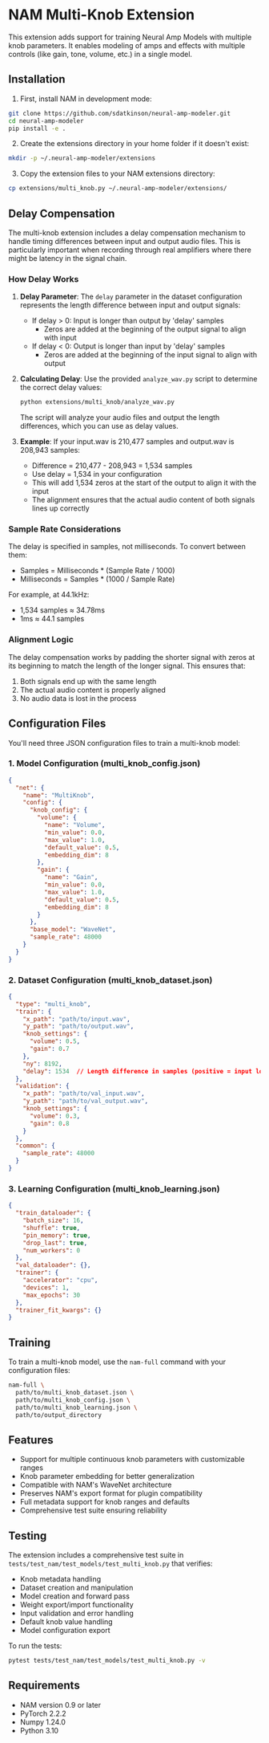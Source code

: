 # NAM Multi-Knob Extension

This extension adds support for training Neural Amp Models with multiple knob parameters. It enables modeling of amps and effects with multiple controls (like gain, tone, volume, etc.) in a single model.

## Installation

1. First, install NAM in development mode:
```bash
git clone https://github.com/sdatkinson/neural-amp-modeler.git
cd neural-amp-modeler
pip install -e .
```

2. Create the extensions directory in your home folder if it doesn't exist:
```bash
mkdir -p ~/.neural-amp-modeler/extensions
```

3. Copy the extension files to your NAM extensions directory:
```bash
cp extensions/multi_knob.py ~/.neural-amp-modeler/extensions/
```

## Delay Compensation

The multi-knob extension includes a delay compensation mechanism to handle timing differences between input and output audio files. This is particularly important when recording through real amplifiers where there might be latency in the signal chain.

### How Delay Works

1. **Delay Parameter**: The `delay` parameter in the dataset configuration represents the length difference between input and output signals:
   - If delay > 0: Input is longer than output by 'delay' samples
     - Zeros are added at the beginning of the output signal to align with input
   - If delay < 0: Output is longer than input by 'delay' samples
     - Zeros are added at the beginning of the input signal to align with output

2. **Calculating Delay**: Use the provided `analyze_wav.py` script to determine the correct delay values:
   ```bash
   python extensions/multi_knob/analyze_wav.py
   ```
   The script will analyze your audio files and output the length differences, which you can use as delay values.

3. **Example**:
   If your input.wav is 210,477 samples and output.wav is 208,943 samples:
   - Difference = 210,477 - 208,943 = 1,534 samples
   - Use delay = 1,534 in your configuration
   - This will add 1,534 zeros at the start of the output to align it with the input
   - The alignment ensures that the actual audio content of both signals lines up correctly

### Sample Rate Considerations

The delay is specified in samples, not milliseconds. To convert between them:
- Samples = Milliseconds * (Sample Rate / 1000)
- Milliseconds = Samples * (1000 / Sample Rate)

For example, at 44.1kHz:
- 1,534 samples ≈ 34.78ms
- 1ms ≈ 44.1 samples

### Alignment Logic

The delay compensation works by padding the shorter signal with zeros at its beginning to match the length of the longer signal. This ensures that:
1. Both signals end up with the same length
2. The actual audio content is properly aligned
3. No audio data is lost in the process

## Configuration Files

You'll need three JSON configuration files to train a multi-knob model:

### 1. Model Configuration (multi_knob_config.json)
```json
{
  "net": {
    "name": "MultiKnob",
    "config": {
      "knob_config": {
        "volume": {
          "name": "Volume",
          "min_value": 0.0,
          "max_value": 1.0,
          "default_value": 0.5,
          "embedding_dim": 8
        },
        "gain": {
          "name": "Gain",
          "min_value": 0.0,
          "max_value": 1.0,
          "default_value": 0.5,
          "embedding_dim": 8
        }
      },
      "base_model": "WaveNet",
      "sample_rate": 48000
    }
  }
}
```

### 2. Dataset Configuration (multi_knob_dataset.json)
```json
{
  "type": "multi_knob",
  "train": {
    "x_path": "path/to/input.wav",
    "y_path": "path/to/output.wav",
    "knob_settings": {
      "volume": 0.5,
      "gain": 0.7
    },
    "ny": 8192,
    "delay": 1534  // Length difference in samples (positive = input longer, negative = output longer)
  },
  "validation": {
    "x_path": "path/to/val_input.wav",
    "y_path": "path/to/val_output.wav",
    "knob_settings": {
      "volume": 0.3,
      "gain": 0.8
    }
  },
  "common": {
    "sample_rate": 48000
  }
}
```

### 3. Learning Configuration (multi_knob_learning.json)
```json
{
  "train_dataloader": {
    "batch_size": 16,
    "shuffle": true,
    "pin_memory": true,
    "drop_last": true,
    "num_workers": 0
  },
  "val_dataloader": {},
  "trainer": {
    "accelerator": "cpu",
    "devices": 1,
    "max_epochs": 30
  },
  "trainer_fit_kwargs": {}
}
```

## Training

To train a multi-knob model, use the `nam-full` command with your configuration files:

```bash
nam-full \
  path/to/multi_knob_dataset.json \
  path/to/multi_knob_config.json \
  path/to/multi_knob_learning.json \
  path/to/output_directory
```

## Features

- Support for multiple continuous knob parameters with customizable ranges
- Knob parameter embedding for better generalization
- Compatible with NAM's WaveNet architecture
- Preserves NAM's export format for plugin compatibility
- Full metadata support for knob ranges and defaults
- Comprehensive test suite ensuring reliability

## Testing

The extension includes a comprehensive test suite in `tests/test_nam/test_models/test_multi_knob.py` that verifies:

- Knob metadata handling
- Dataset creation and manipulation
- Model creation and forward pass
- Weight export/import functionality
- Input validation and error handling
- Default knob value handling
- Model configuration export

To run the tests:
```bash
pytest tests/test_nam/test_models/test_multi_knob.py -v
```

## Requirements

- NAM version 0.9 or later
- PyTorch 2.2.2
- Numpy 1.24.0
- Python 3.10